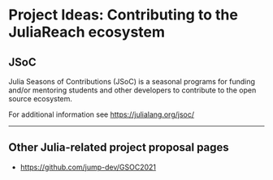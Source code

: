 # Project Ideas: Contributing to the JuliaReach ecosystem

## JSoC

Julia Seasons of Contributions (JSoC) is a seasonal programs for funding and/or
mentoring students and other developers to contribute to the open source ecosystem.

For additional information see https://julialang.org/jsoc/

---

## Other Julia-related project proposal pages

- https://github.com/jump-dev/GSOC2021
